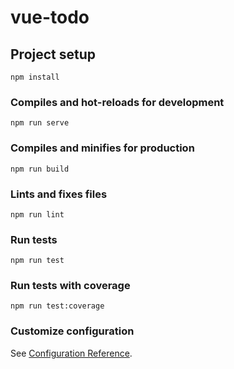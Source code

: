 # vue-todo

## Project setup
```
npm install
```

### Compiles and hot-reloads for development
```
npm run serve
```

### Compiles and minifies for production
```
npm run build
```

### Lints and fixes files
```
npm run lint
```

### Run tests
```
npm run test
```

### Run tests with coverage
```
npm run test:coverage
```

### Customize configuration
See [Configuration Reference](https://cli.vuejs.org/config/).
